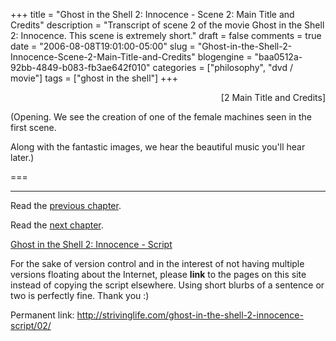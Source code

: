 +++
title = "Ghost in the Shell 2: Innocence - Scene 2: Main Title and Credits"
description = "Transcript of scene 2 of the movie Ghost in the Shell 2: Innocence.  This scene is extremely short."
draft = false
comments = true
date = "2006-08-08T19:01:00-05:00"
slug = "Ghost-in-the-Shell-2-Innocence-Scene-2-Main-Title-and-Credits"
blogengine = "baa0512a-92bb-4849-b083-fb3ae642f010"
categories = ["philosophy", "dvd / movie"]
tags = ["ghost in the shell"]
+++

<p style="text-align: right">
[2 Main Title and Credits]
</p>
<p>
(Opening.  We see the creation of one of the female machines seen in the first scene.  
</p>
<p>
Along with the fantastic images, we hear the beautiful music you&#39;ll hear later.)
</p>
<!--more--><!--adsense-->
<p>
===
</p>
<hr />
<p>
Read the <a href="http://strivinglife.com/ghost-in-the-shell-2-innocence-script/01/">previous chapter</a>.
</p>
<p>
Read the <a href="http://strivinglife.com/ghost-in-the-shell-2-innocence-script/03/">next chapter</a>.
</p>
<p>
<a href="http://strivinglife.com/ghost-in-the-shell-2-innocence-script/">Ghost in the Shell 2: Innocence - Script</a>
</p>
<div class="tip">
<p>
For the sake of version control and in the interest of not having multiple versions floating about the Internet, please <strong>link</strong> to the pages on this site instead of copying the script elsewhere. Using short blurbs of a sentence or two is perfectly fine.  Thank you :)
</p>
<p>
Permanent link: <a href="http://strivinglife.com/ghost-in-the-shell-2-innocence-script/02/">http://strivinglife.com/ghost-in-the-shell-2-innocence-script/02/</a>
</p>
</div>

